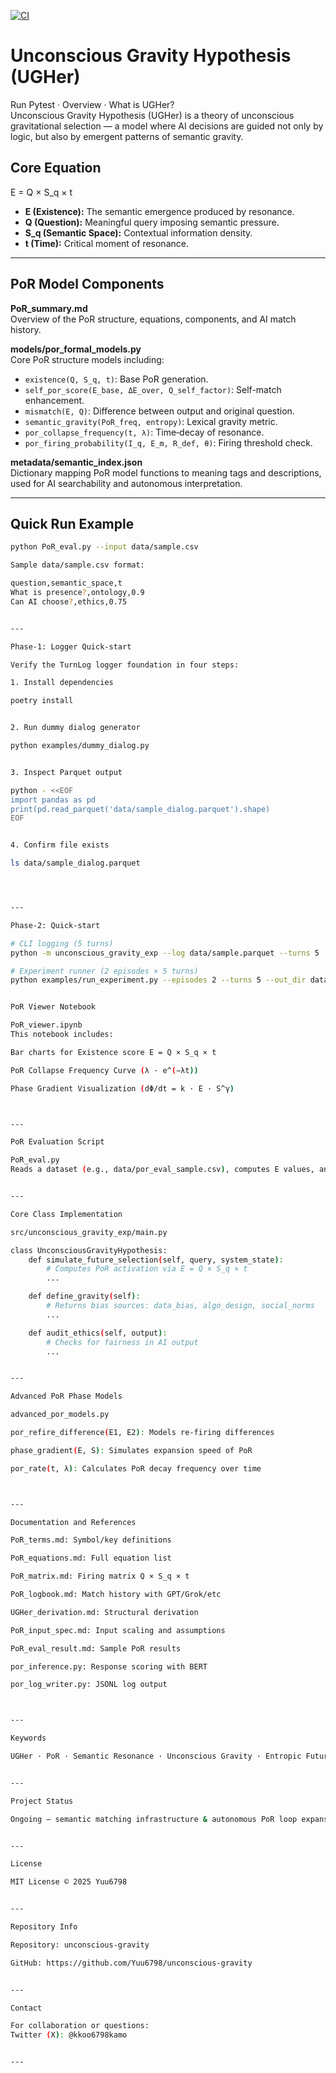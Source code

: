[![CI](https://github.com/Yuu6798/unconscious-gravity/actions/workflows/ci.yml/badge.svg)](https://github.com/Yuu6798/unconscious-gravity/actions)

# Unconscious Gravity Hypothesis (UGHer)

Run Pytest · Overview · What is UGHer?  
Unconscious Gravity Hypothesis (UGHer) is a theory of unconscious gravitational selection — a model where AI decisions are guided not only by logic, but also by emergent patterns of semantic gravity.

## Core Equation

E = Q × S_q × t

- **E (Existence):** The semantic emergence produced by resonance.  
- **Q (Question):** Meaningful query imposing semantic pressure.  
- **S_q (Semantic Space):** Contextual information density.  
- **t (Time):** Critical moment of resonance.

---

## PoR Model Components

**PoR_summary.md**  
Overview of the PoR structure, equations, components, and AI match history.

**models/por_formal_models.py**  
Core PoR structure models including:  
- `existence(Q, S_q, t)`: Base PoR generation.  
- `self_por_score(E_base, ΔE_over, Q_self_factor)`: Self-match enhancement.  
- `mismatch(E, Q)`: Difference between output and original question.  
- `semantic_gravity(PoR_freq, entropy)`: Lexical gravity metric.  
- `por_collapse_frequency(t, λ)`: Time‑decay of resonance.  
- `por_firing_probability(I_q, E_m, R_def, θ)`: Firing threshold check.

**metadata/semantic_index.json**  
Dictionary mapping PoR model functions to meaning tags and descriptions, used for AI searchability and autonomous interpretation.

---

## Quick Run Example

```bash
python PoR_eval.py --input data/sample.csv

Sample data/sample.csv format:

question,semantic_space,t
What is presence?,ontology,0.9
Can AI choose?,ethics,0.75


---

Phase‑1: Logger Quick‑start

Verify the TurnLog logger foundation in four steps:

1. Install dependencies

poetry install


2. Run dummy dialog generator

python examples/dummy_dialog.py


3. Inspect Parquet output

python - <<EOF
import pandas as pd
print(pd.read_parquet('data/sample_dialog.parquet').shape)
EOF


4. Confirm file exists

ls data/sample_dialog.parquet




---

Phase‑2: Quick‑start

# CLI logging (5 turns)
python -m unconscious_gravity_exp --log data/sample.parquet --turns 5

# Experiment runner (2 episodes × 5 turns)
python examples/run_experiment.py --episodes 2 --turns 5 --out_dir data --log data/sample.parquet


PoR Viewer Notebook

PoR_viewer.ipynb
This notebook includes:

Bar charts for Existence score E = Q × S_q × t

PoR Collapse Frequency Curve (λ · e^(−λt))

Phase Gradient Visualization (dΦ/dt = k · E · S^γ)



---

PoR Evaluation Script

PoR_eval.py
Reads a dataset (e.g., data/por_eval_sample.csv), computes E values, and compares them to a threshold to determine activation status (✅ or ❌).


---

Core Class Implementation

src/unconscious_gravity_exp/main.py

class UnconsciousGravityHypothesis:
    def simulate_future_selection(self, query, system_state):
        # Computes PoR activation via E = Q × S_q × t
        ...

    def define_gravity(self):
        # Returns bias sources: data_bias, algo_design, social_norms
        ...

    def audit_ethics(self, output):
        # Checks for fairness in AI output
        ...


---

Advanced PoR Phase Models

advanced_por_models.py

por_refire_difference(E1, E2): Models re‑firing differences

phase_gradient(E, S): Simulates expansion speed of PoR

por_rate(t, λ): Calculates PoR decay frequency over time



---

Documentation and References

PoR_terms.md: Symbol/key definitions

PoR_equations.md: Full equation list

PoR_matrix.md: Firing matrix Q × S_q × t

PoR_logbook.md: Match history with GPT/Grok/etc

UGHer_derivation.md: Structural derivation

PoR_input_spec.md: Input scaling and assumptions

PoR_eval_result.md: Sample PoR results

por_inference.py: Response scoring with BERT

por_log_writer.py: JSONL log output



---

Keywords

UGHer · PoR · Semantic Resonance · Unconscious Gravity · Entropic Future Selection · AI Structural Models


---

Project Status

Ongoing — semantic matching infrastructure & autonomous PoR loop expansion in progress.


---

License

MIT License © 2025 Yuu6798


---

Repository Info

Repository: unconscious-gravity

GitHub: https://github.com/Yuu6798/unconscious-gravity


---

Contact

For collaboration or questions:
Twitter (X): @kkoo6798kamo


---









